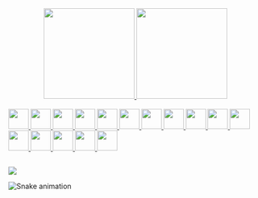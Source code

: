 <div align="center">
  <a href="https://github.com/luizdevbrasil">
  <img height="180em" src="https://github-readme-stats.vercel.app/api?username=luizdevbrasil&show_icons=true&theme=algolia&include_all_commits=true&count_private=true"/>
  <img height="180em" src="https://github-readme-stats.vercel.app/api/top-langs/?username=luizdevbrasil&layout=compact&langs_count=7&theme=algolia"/>
</div>
<div style="display: inline_block"><br>
  <img height="40" width="40" src="https://cdn.jsdelivr.net/gh/devicons/devicon/icons/amazonwebservices/amazonwebservices-original.svg" />
  <img height="40" width="40" src="https://cdn.jsdelivr.net/gh/devicons/devicon/icons/react/react-original-wordmark.svg" />
  <img height="40" width="40" src="https://cdn.jsdelivr.net/gh/devicons/devicon/icons/javascript/javascript-original.svg" />
  <img height="40" width="40" src="https://cdn.jsdelivr.net/gh/devicons/devicon/icons/docker/docker-original-wordmark.svg" />
  <img height="40" width="40" src="https://cdn.jsdelivr.net/gh/devicons/devicon/icons/git/git-original-wordmark.svg" />
  <img height="40" width="40" src="https://cdn.jsdelivr.net/gh/devicons/devicon/icons/mysql/mysql-original-wordmark.svg" />
  <img height="40" width="40" src="https://cdn.jsdelivr.net/gh/devicons/devicon/icons/postgresql/postgresql-original.svg" />
  <img height="40" width="40" src="https://cdn.jsdelivr.net/gh/devicons/devicon/icons/html5/html5-original-wordmark.svg" />
  <img height="40" width="40" src="https://cdn.jsdelivr.net/gh/devicons/devicon/icons/css3/css3-original-wordmark.svg" />
  <img height="40" width="40" src="https://cdn.jsdelivr.net/gh/devicons/devicon/icons/go/go-original-wordmark.svg" />
  <img height="40" width="40" src="https://cdn.jsdelivr.net/gh/devicons/devicon/icons/typescript/typescript-original.svg" />   
  <img height="40" width="40" src="https://cdn.jsdelivr.net/gh/devicons/devicon/icons/laravel/laravel-plain-wordmark.svg" />
  <img height="40" width="40" src="https://cdn.jsdelivr.net/gh/devicons/devicon/icons/php/php-original.svg" />
  <img height="40" width="40" src="https://cdn.jsdelivr.net/gh/devicons/devicon/icons/unity/unity-original-wordmark.svg" />
  <img height="40" width="40" src="https://cdn.jsdelivr.net/gh/devicons/devicon/icons/android/android-original-wordmark.svg" />
  <img height="40" width="40" src="https://cdn.jsdelivr.net/gh/devicons/devicon/icons/swift/swift-original-wordmark.svg" />
</div>
  
  ##
 
<div> 
  <a href="https://www.linkedin.com/in/luiz-silva-56b717168/" target="_blank"><img src="https://img.shields.io/badge/-LinkedIn-%230077B5?style=for-the-badge&logo=linkedin&logoColor=white" target="_blank"></a> 
 
  ![Snake animation](https://github.com/luizdevbrasil/luizdevbrasil/blob/output/github-contribution-grid-snake.svg)
 
</div>
